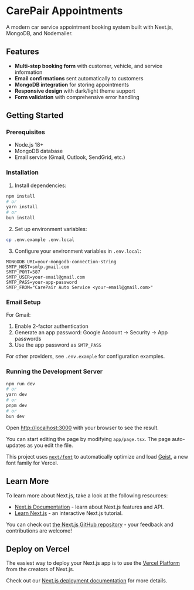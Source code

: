 # CarePair Appointments

A modern car service appointment booking system built with Next.js, MongoDB, and Nodemailer.

## Features

- **Multi-step booking form** with customer, vehicle, and service information
- **Email confirmations** sent automatically to customers
- **MongoDB integration** for storing appointments
- **Responsive design** with dark/light theme support
- **Form validation** with comprehensive error handling

## Getting Started

### Prerequisites

- Node.js 18+ 
- MongoDB database
- Email service (Gmail, Outlook, SendGrid, etc.)

### Installation

1. Install dependencies:
```bash
npm install
# or
yarn install
# or
bun install
```

2. Set up environment variables:
```bash
cp .env.example .env.local
```

3. Configure your environment variables in `.env.local`:
```env
MONGODB_URI=your-mongodb-connection-string
SMTP_HOST=smtp.gmail.com
SMTP_PORT=587
SMTP_USER=your-email@gmail.com
SMTP_PASS=your-app-password
SMTP_FROM="CarePair Auto Service <your-email@gmail.com>"
```

### Email Setup

For Gmail:
1. Enable 2-factor authentication
2. Generate an app password: Google Account → Security → App passwords
3. Use the app password as `SMTP_PASS`

For other providers, see `.env.example` for configuration examples.

### Running the Development Server

```bash
npm run dev
# or
yarn dev
# or
pnpm dev
# or
bun dev
```

Open [http://localhost:3000](http://localhost:3000) with your browser to see the result.

You can start editing the page by modifying `app/page.tsx`. The page auto-updates as you edit the file.

This project uses [`next/font`](https://nextjs.org/docs/app/building-your-application/optimizing/fonts) to automatically optimize and load [Geist](https://vercel.com/font), a new font family for Vercel.

## Learn More

To learn more about Next.js, take a look at the following resources:

- [Next.js Documentation](https://nextjs.org/docs) - learn about Next.js features and API.
- [Learn Next.js](https://nextjs.org/learn) - an interactive Next.js tutorial.

You can check out [the Next.js GitHub repository](https://github.com/vercel/next.js) - your feedback and contributions are welcome!

## Deploy on Vercel

The easiest way to deploy your Next.js app is to use the [Vercel Platform](https://vercel.com/new?utm_medium=default-template&filter=next.js&utm_source=create-next-app&utm_campaign=create-next-app-readme) from the creators of Next.js.

Check out our [Next.js deployment documentation](https://nextjs.org/docs/app/building-your-application/deploying) for more details.
